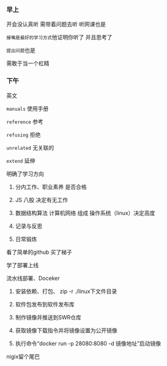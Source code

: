 ### 早上

开会没认真听 需带着问题去听 听网课也是 

`接嘴是最好的学习方式`他证明你听了 并且思考了

`提出问题`也是

需敢于当一个杠精

### 下午

英文

`manuals` 使用手册

`reference` 参考

`refusing` 拒绝

`unrelated` 无关联的

`extend` 延伸

明确了学习方向 

1. 分内工作、职业素养 是否合格

2. JS 八股 决定有无工作

3. 数据结构算法 计算机网络 组成 操作系统（linux）决定高度

4. 记录与反思

5. 日常锻炼 

看了简单的github 买了梯子

学了部署上线

流水线部署、Doceker

1. 安装依赖、打包、 zip -r ./linux下文件目录

2. 软件包发布到软件发布库

3. 制作镜像并推送到SWR仓库

4. 获取镜像下载指令并将镜像设置为公开镜像

5. 执行命令“docker run -p 28080:8080 -d 镜像地址”启动镜像

nigix留个尾巴